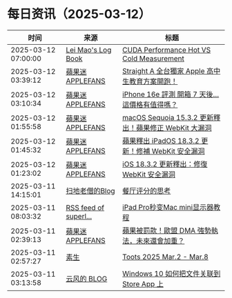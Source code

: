 ﻿# 每日资讯（2025-03-12）

|时间|来源|标题|
|---|---|---|
|2025-03-12 07:00:00|[Lei Mao's Log Book](https://leimao.github.io/atom.xml)|[CUDA Performance Hot VS Cold Measurement](https://leimao.github.io/blog/CUDA-Performance-Hot-Cold-Measurement/)|
|2025-03-12 03:39:12|[蘋果迷 APPLEFANS](https://applefans.today/feed/)|[Straight A 全台獨家 Apple 高中生教育方案開跑！](https://applefans.today/2025-03-straighta-apple-bts-event/)|
|2025-03-12 03:10:34|[蘋果迷 APPLEFANS](https://applefans.today/feed/)|[iPhone 16e 評測 開箱 7 天後…這價格有值得嗎？](https://applefans.today/2025-03-iphone-16e-reviews/)|
|2025-03-12 01:55:58|[蘋果迷 APPLEFANS](https://applefans.today/feed/)|[macOS Sequoia 15.3.2 更新釋出！蘋果修正 WebKit 大漏洞](https://applefans.today/macos-sequoia-15-3-2/)|
|2025-03-12 01:45:32|[蘋果迷 APPLEFANS](https://applefans.today/feed/)|[蘋果釋出 iPadOS 18.3.2 更新！修補 WebKit 安全漏洞](https://applefans.today/ipados-18-3-2/)|
|2025-03-12 01:23:02|[蘋果迷 APPLEFANS](https://applefans.today/feed/)|[iOS 18.3.2 更新釋出：修復 WebKit 安全漏洞](https://applefans.today/ios-18-3-2/)|
|2025-03-11 14:15:01|[扫地老僧的Blog](https://doyj.com/feed/)|[餐厅评分的思考](https://doyj.com/2025/03/11/%e9%a4%90%e5%8e%85%e8%af%84%e5%88%86%e7%9a%84%e6%80%9d%e8%80%83/)|
|2025-03-11 08:03:32|[RSS feed of superl...](https://raw.githubusercontent.com/superleeyom/blog/master/feed.xml)|[iPad Pro秒变Mac mini显示器教程](https://github.com/superleeyom/blog/issues/63)|
|2025-03-11 02:39:13|[蘋果迷 APPLEFANS](https://applefans.today/feed/)|[蘋果被罰款！歐盟 DMA 強勢執法，未來還會加重？](https://applefans.today/2025-03-apple-modest-fine-eu-digital-markets-act/)|
|2025-03-11 02:57:27|[素生](http://z.arlmy.me/atom.xml)|[Toots 2025 Mar.2 - Mar.8](http://z.arlmy.me/posts/MastodonArchives/2025/MastodonTootsArchives_20250308/)|
|2025-03-11 03:13:58|[云风的 BLOG](http://blog.codingnow.com/atom.xml)|[Windows 10 如何把文件关联到 Store App 上](https://blog.codingnow.com/2025/03/win10_associate_file_storeapp.html)|
